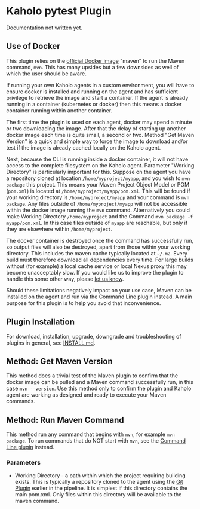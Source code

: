 # Kaholo pytest Plugin
Documentation not written yet.

## Use of Docker
This plugin relies on the [official Docker image](https://hub.docker.com/_/maven) "maven" to run the Maven command, `mvn`. This has many upsides but a few downsides as well of which the user should be aware.

If running your own Kaholo agents in a custom environment, you will have to ensure docker is installed and running on the agent and has sufficient privilege to retrieve the image and start a container. If the agent is already running in a container (kubernetes or docker) then this means a docker container running within another container.

The first time the plugin is used on each agent, docker may spend a minute or two downloading the image. After that the delay of starting up another docker image each time is quite small, a second or two. Method "Get Maven Version" is a quick and simple way to force the image to download and/or test if the image is already cached locally on the Kaholo agent.

Next, because the CLI is running inside a docker container, it will not have access to the complete filesystem on the Kaholo agent. Parameter "Working Directory" is particularly important for this. Suppose on the agent you have a repository cloned at location `/home/myproject/myapp`, and you wish to `mvn package` this project. This means your Maven Project Object Model or POM (`pom.xml`) is located at `/home/myproject/myapp/pom.xml`. This will be found if your working directory is `/home/myproject/myapp` and your command is `mvn package`. Any files outside of `/home/myproject/myapp` will not be accessible within the docker image running the `mvn` command. Alternatively you could make Working Directory `/home/myproject` and the Command `mvn package -f myapp/pom.xml`. In this case files outside of `myapp` are reachable, but only if they are elsewhere within `/home/myproject`.

The docker container is destroyed once the command has successfully run, so output files will also be destroyed, apart from those within your working directory. This includes the maven cache typically located at `~/.m2`. Every build must therefore download all dependencies every time. For large builds without (for example) a local cache service or local Nexus proxy this may become unacceptably slow. If you would like us to improve the plugin to handle this some other way, please [let us know](https://kaholo.io/contact/).

Should these limitations negatively impact on your use case, Maven can be installed on the agent and run via the Command Line plugin instead. A main purpose for this plugin is to help you avoid that inconvenience.

## Plugin Installation
For download, installation, upgrade, downgrade and troubleshooting of plugins in general, see [INSTALL.md](./INSTALL.md).

## Method: Get Maven Version
This method does a trivial test of the Maven plugin to confirm that the docker image can be pulled and a Maven command successfully run, in this case `mvn --version`. Use this method only to confirm the plugin and Kaholo agent are working as designed and ready to execute your Maven commands.

## Method: Run Maven Command
This method run any command that begins with `mvn`, for example `mvn package`. To run commands that do NOT start with `mvn`, see the [Command Line plugin](https://github.com/Kaholo/kaholo-plugin-cmd) instead.

### Parameters
* Working Directory - a path within which the project requiring building exists. This is typically a repository cloned to the agent using the [Git Plugin](https://github.com/Kaholo/kaholo-plugin-git) earlier in the pipeline. It is simplest if this directory contains the main pom.xml. Only files within this directory will be available to the maven command.